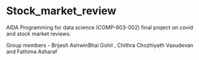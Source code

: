 # Stock_market_review
AIDA Programming for data science (COMP-603-002) final project on covid and stock market reviews.

Group members - Brijesh AshwinBhai Gohil , Chithra Chozhiyath Vasudevan and Fathima Asharaf
